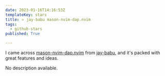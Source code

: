 ```yaml
---
date: 2023-01-16T14:16:53Z
templateKey: stars
title: ⭐ jay-babu mason-nvim-dap.nvim
tags:
  - github-stars
published: True

---
```


I came across [mason-nvim-dap.nvim](https://github.com/jay-babu/mason-nvim-dap.nvim) from [jay-babu](https://github.com/jay-babu), and it's packed with great features and ideas.

No description available.
